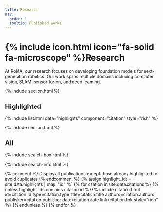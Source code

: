 ```yaml
---
title: Research
nav:
  order: 1
  tooltip: Published works
---
```


# {% include icon.html icon="fa-solid fa-microscope" %}Research

At RoMA, our research focuses on developing foundation models for next-generation robotics. Our work spans multiple domains including computer vision, SLAM, sensor fusion, and deep learning.

{% include section.html %}

## Highlighted

{% include list.html data="highlights" component="citation" style="rich" %}

{% include section.html %}

## All

{% include search-box.html %}

{% include search-info.html %}

{% comment %}
Display all publications except those already highlighted to avoid duplicates
{% endcomment %}
{% assign highlight_ids = site.data.highlights | map: "id" %}
{% for citation in site.data.citations %}
  {% unless highlight_ids contains citation.id %}
    {% include citation.html 
       id=citation.id
       type=citation.type
       title=citation.title
       authors=citation.authors
       publisher=citation.publisher
       date=citation.date
       link=citation.link
       style="rich"
    %}
  {% endunless %}
{% endfor %}
